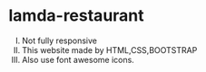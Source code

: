 ﻿# lamda-restaurant
<ol type='I'>
    <li>Not fully responsive</li>
    <li>This website made by HTML,CSS,BOOTSTRAP</li>
    <li>Also use font awesome icons.</li>
</ul>
